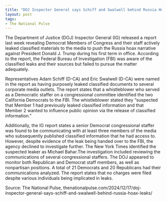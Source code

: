 ```yaml
---
title: "DOJ Inspector General says Schiff and Swalwell behind Russia Hoax leaks"
layout: post
tags:
- The National Pulse
---
```


The Department of Justice (DOJ) Inspector General (IG) released a report last week revealing Democrat Members of Congress and their staff actively leaked classified materials to the media to push the Russia hoax narrative against President Donald J. Trump during his first term in office. According to the report, the Federal Bureau of Investigation (FBI) was aware of the classified leaks and their sources but failed to pursue the matter adequately.

Representatives Adam Schiff (D-CA) and Eric Swalwell (D-CA) were named in the report as having purposely leaked classified documents to several corporate media outlets. The report states that a whistleblower who served as a Democratic staffer on a congressional committee identified the two California Democrats to the FBI. The whistleblower stated they “suspected that Member 1 had previously leaked classified information and that Member 2 wanted to influence public opinion via the release of classified information.”

Additionally, the IG report states a senior Democrat congressional staffer was found to be communicating with at least three members of the media who subsequently published classified information that he had access to. However, despite evidence of the leak being handed over to the FBI, the agency declined to investigate further. The New York Times identified the suspected leaker as Michael Bahar.The investigation included reviewing the communications of several congressional staffers. The DOJ appeared to monitor both Republican and Democrat staff members, as well as nonpartisan positions. A total of 21 Democrats and 20 Republicans had their communications analyzed. The report states that no charges were filed despite various individuals being implicated in leaks.

Source: The National Pulse, thenationalpulse.com/2024/12/17/doj-inspector-general-says-schiff-and-swalwell-behind-russia-hoax-leaks/
